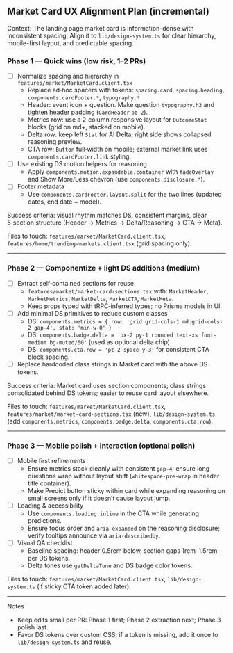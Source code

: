 ## Market Card UX Alignment Plan (incremental)

Context: The landing page market card is information-dense with inconsistent spacing. Align it to `lib/design-system.ts` for clear hierarchy, mobile-first layout, and predictable spacing.

### Phase 1 — Quick wins (low risk, 1–2 PRs)
- [ ] Normalize spacing and hierarchy in `features/market/MarketCard.client.tsx`
  - Replace ad‑hoc spacers with tokens: `spacing.card`, `spacing.heading`, `components.cardFooter.*`, `typography.*`
  - Header: event icon + question. Make question `typography.h3` and tighten header padding (`CardHeader` `pb-2`).
  - Metrics row: use a 2‑column responsive layout for `OutcomeStat` blocks (grid on md+, stacked on mobile).
  - Delta row: keep left `Stat` for AI Delta; right side shows collapsed reasoning preview.
  - CTA row: `Button` full‑width on mobile; external market link uses `components.cardFooter.link` styling.
- [ ] Use existing DS motion helpers for reasoning
  - Apply `components.motion.expandable.container` with `fadeOverlay` and Show More/Less chevron (use `components.disclosure.*`).
- [ ] Footer metadata
  - Use `components.cardFooter.layout.split` for the two lines (updated dates, end date + model).

Success criteria: visual rhythm matches DS, consistent margins, clear 5‑section structure (Header → Metrics → Delta/Reasoning → CTA → Meta).

Files to touch: `features/market/MarketCard.client.tsx`, `features/home/trending-markets.client.tsx` (grid spacing only).

---

### Phase 2 — Componentize + light DS additions (medium)
- [ ] Extract self‑contained sections for reuse
  - `features/market/market-card-sections.tsx` with: `MarketHeader`, `MarketMetrics`, `MarketDelta`, `MarketCTA`, `MarketMeta`.
  - Keep props typed with tRPC‑inferred types; no Prisma models in UI.
- [ ] Add minimal DS primitives to reduce custom classes
  - DS: `components.metrics = { row: 'grid grid-cols-1 md:grid-cols-2 gap-4', stat: 'min-w-0' }`
  - DS: `components.badge.delta = 'px-2 py-1 rounded text-xs font-medium bg-muted/50'` (used as optional delta chip)
  - DS: `components.cta.row = 'pt-2 space-y-3'` for consistent CTA block spacing.
- [ ] Replace hardcoded class strings in Market card with the above DS tokens.

Success criteria: Market card uses section components; class strings consolidated behind DS tokens; easier to reuse card layout elsewhere.

Files to touch: `features/market/MarketCard.client.tsx`, `features/market/market-card-sections.tsx` (new), `lib/design-system.ts` (add `components.metrics`, `components.badge.delta`, `components.cta.row`).

---

### Phase 3 — Mobile polish + interaction (optional polish)
- [ ] Mobile first refinements
  - Ensure metrics stack cleanly with consistent `gap-4`; ensure long questions wrap without layout shift (`whitespace-pre-wrap` in header title container).
  - Make Predict button sticky within card while expanding reasoning on small screens only if it doesn’t cause layout jump.
- [ ] Loading & accessibility
  - Use `components.loading.inline` in the CTA while generating predictions.
  - Ensure focus order and `aria-expanded` on the reasoning disclosure; verify tooltips announce via `aria-describedby`.
- [ ] Visual QA checklist
  - Baseline spacing: header 0.5rem below, section gaps 1rem–1.5rem per DS tokens.
  - Delta tones use `getDeltaTone` and DS badge color tokens.

Files to touch: `features/market/MarketCard.client.tsx`, `lib/design-system.ts` (if sticky CTA token added later).

---

Notes
- Keep edits small per PR: Phase 1 first; Phase 2 extraction next; Phase 3 polish last.
- Favor DS tokens over custom CSS; if a token is missing, add it once to `lib/design-system.ts` and reuse.


